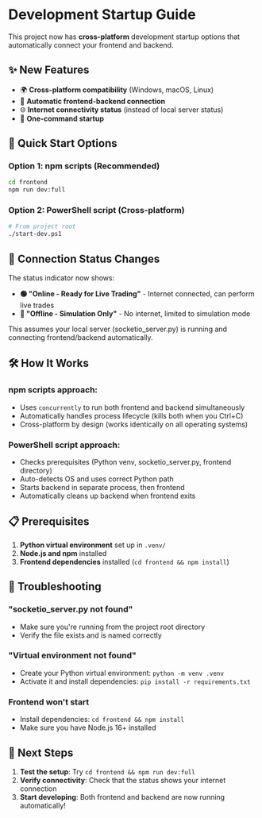 # Development Startup Guide

This project now has **cross-platform** development startup options that automatically connect your frontend and backend.

## ✨ New Features

- 🌍 **Cross-platform compatibility** (Windows, macOS, Linux)
- 🔗 **Automatic frontend-backend connection**
- 🌐 **Internet connectivity status** (instead of local server status)
- 🚀 **One-command startup**

## 🚀 Quick Start Options

### Option 1: npm scripts (Recommended)
```bash
cd frontend
npm run dev:full
```

### Option 2: PowerShell script (Cross-platform)
```bash
# From project root
./start-dev.ps1
```

## 📡 Connection Status Changes

The status indicator now shows:
- **🟢 "Online - Ready for Live Trading"** - Internet connected, can perform live trades
- **🔴 "Offline - Simulation Only"** - No internet, limited to simulation mode

This assumes your local server (socketio_server.py) is running and connecting frontend/backend automatically.

## 🛠 How It Works

### npm scripts approach:
- Uses `concurrently` to run both frontend and backend simultaneously
- Automatically handles process lifecycle (kills both when you Ctrl+C)
- Cross-platform by design (works identically on all operating systems)

### PowerShell script approach:
- Checks prerequisites (Python venv, socketio_server.py, frontend directory)
- Auto-detects OS and uses correct Python path
- Starts backend in separate process, then frontend
- Automatically cleans up backend when frontend exits

## 📋 Prerequisites

1. **Python virtual environment** set up in `.venv/`
2. **Node.js and npm** installed
3. **Frontend dependencies** installed (`cd frontend && npm install`)

## 🔧 Troubleshooting

### "socketio_server.py not found"
- Make sure you're running from the project root directory
- Verify the file exists and is named correctly

### "Virtual environment not found"
- Create your Python virtual environment: `python -m venv .venv`
- Activate it and install dependencies: `pip install -r requirements.txt`

### Frontend won't start
- Install dependencies: `cd frontend && npm install`
- Make sure you have Node.js 16+ installed

## 🎯 Next Steps

1. **Test the setup**: Try `cd frontend && npm run dev:full`
2. **Verify connectivity**: Check that the status shows your internet connection
3. **Start developing**: Both frontend and backend are now running automatically!
